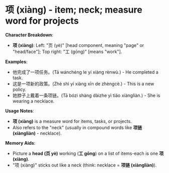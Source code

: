 # **项 (xiàng) - item; neck; measure word for projects**

**Character Breakdown**:  
- **项 (xiàng)**: Left: "页 (yè)" [head component, meaning "page" or "head/face"]; Top right: "工 (gōng)" [means "work"].

**Examples**:  
- 他完成了一项任务。(Tā wánchéng le yí xiàng rènwù.) - He completed a task.  
- 这是一项新的政策。(Zhè shì yí xiàng xīn de zhèngcè.) - This is a new policy.  
- 她脖子上戴着一条项链。(Tā bózi shàng dàizhe yì tiáo xiàngliàn.) - She is wearing a necklace.

**Usage Notes**:  
- **项 (xiàng)** is a measure word for items, tasks, or projects.  
- Also refers to the "neck" (usually in compound words like **项链 (xiàngliàn)** - necklace).

**Memory Aids**:  
- Picture a **head (页 yè)** working (**工 gōng**) on a list of items-each is one **项 (xiàng)**.  
- "项 (xiàng)" sticks out like a neck (think: necklace = **项链 (xiàngliàn)**).